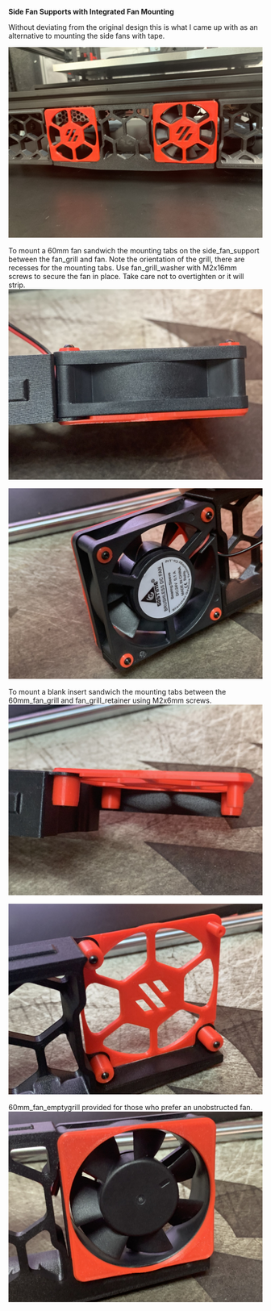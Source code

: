 <B>Side Fan Supports with Integrated Fan Mounting</B>

Without deviating from the original design this is what I came up with as an alternative to mounting the side fans with tape.

![Side Fan Support Assembly](Images/side_fan_support.jpg)

To mount a 60mm fan sandwich the mounting tabs on the side_fan_support between the fan_grill and fan.  Note the orientation of the grill, there are recesses for the mounting tabs.  Use fan_grill_washer with M2x16mm screws to secure the fan in place.  Take care not to overtighten or it will strip.
![Fan Side View](Images/fan1.jpg)

![Fan Back View](Images/fan2.jpg)

To mount a blank insert sandwich the mounting tabs between the 60mm_fan_grill and fan_grill_retainer using M2x6mm screws.
![Insert Side View](Images/insert1.jpg)

![Insert Back View](Images/insert2.jpg)

60mm_fan_emptygrill provided for those who prefer an unobstructed fan.
![Empty Grill](Images/no_grill.jpg)
